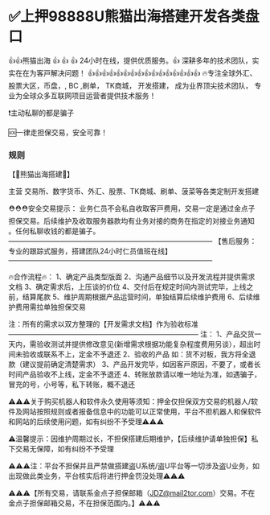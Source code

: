 # ✅上押98888U熊猫出海搭建开发各类盘口

👍👍熊猫出海 👍 👍 
         👍  24小时在线，提供优质服务。👍
深耕多年的技术团队，实实在在为客戸解决问题！
👍👍👍👍👍👍👍👍👍👍👍👍👍👍👍👍
🔥专注全球外汇、股票大区，币盘，, BC ,刷单，
TK商城， 开发搭建，
成为业界顶尖技术团队，
专业为全球众多互联网项目运营者提供技术服务！

❗主动私聊的都是骗子 

🆘一律走担保交易，安全可靠！

### 规则    
【🌟熊猫出海搭建🌟】

主营 交易所、数字货币、外汇、股票、TK商城、刷单、菠菜等各类定制开发搭建

⛑⛑⛑安全交易提示：
业务仁员不会私自收取客戸费用，交易一定是通过金点子担保交易。后续维护及收取服务器款均有业务对接的商务在指定的对接业务通知 。任何私聊收钱的都是骗子。
—————————————————————————————
【售后服务：专业的跟踪式服务，搭建团队24小时仁员值班在线】
—————————————————————————————


🔥合作流程🔥：
1、确定产品类型版面 
2、沟通产品细节以及开发流程并提供需求文档
3、确定需求后，上压谈的价位
4、交付后在规定时间内测试完毕，上线之前，结算尾款
5、维护周期根据产品运营时间，单独结算后续维护费用
6、后续维护费用需拉单独担保交易

注：所有的需求以双方整理的【开发需求文档】作为验收标准
———————————————————————————
注：
1、产品交货一天内，需验收测试并提供修改意见(新增需求根据功能复杂程度费用另谈），超出时间未验收或联系不上，定金不予退还
2、验收的产品 如：货不对板，我方将全退款（建议提前确定清楚需求）
3、产品开发完毕，如因客戸原因，不要了，或者长时间产品验收不上线，定金不予退还
4、转账放款请以唯一地址为准，如遇骗子，冒充的号，小号等，私下转账，概不退还

⚠️⚠️⚠️关于购买机器人和软件永久使用等须知：押金仅担保双方交易的机器人/软件及网站按照规则或者报备信息中的功能可以正常使用，平台不担机器人和保软件和网站的后续使用问题，如有纠纷不予受理⚠️⚠️⚠️

 ⚠️温馨提示：因维护周期过长，不担保搭建后期维护，【后续维护请单独担保】私下交易无保障，如有纠纷不予受理

⚠️⚠️⚠️注：平台不担保并且严禁做搭建盗U系统/盗U平台等一切涉及盗U业务，如出现做此类业务，平台核实后将进行押金罚没处理⚠️⚠️⚠️

⚠️⚠️⚠️【所有交易，请联系金点子担保邮箱（JDZ@mail2tor.com）交易。不在金点子担保邮箱交易，不在担保范围内。】⚠️⚠️⚠️

